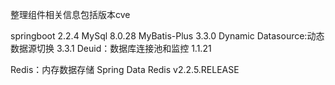 整理组件相关信息包括版本cve

springboot
	2.2.4
MySql
	8.0.28
MyBatis-Plus
	3.3.0
Dynamic Datasource:动态数据源切换
	3.3.1
Deuid：数据库连接池和监控
	1.1.21

Redis：内存数据存储
	Spring Data Redis v2.2.5.RELEASE
	